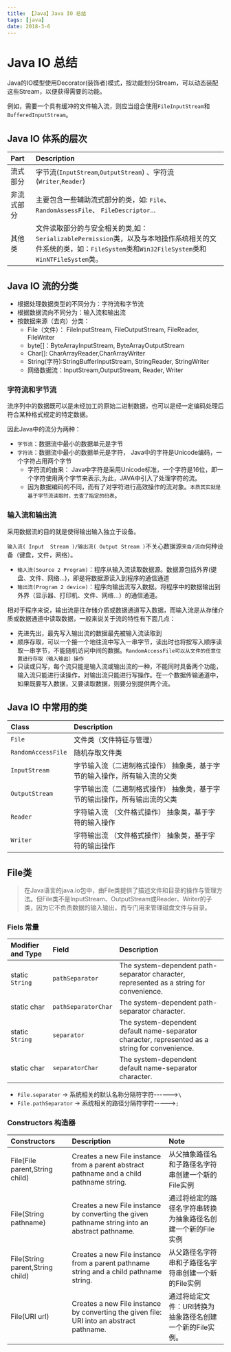 ```yaml
---
title: 【Java】Java IO 总结
tags: [java]
date: 2018-3-6
---
```


# Java IO 总结

 Java的IO模型使用Decorator(装饰者)模式，按功能划分Stream，可以动态装配这些Stream，以便获得需要的功能。
 
 例如，需要一个具有缓冲的文件输入流，则应当组合使用`FileInputStream`和`BufferedInputStream`。

## Java IO 体系的层次

| Part | Description  |  
| :--------   | :----------  |
| 流式部分     | 字节流(`InputStream`,`OutputStream`) 、字符流(`Writer`,`Reader`) |  
| 非流式部分     |主要包含一些辅助流式部分的类，如: `File`、`RandomAssessFile`、 `FileDescriptor`...|  
| 其他类     | 文件读取部分的与安全相关的类,如：`SerializablePermission`类，以及与本地操作系统相关的文件系统的类，如：`FileSystem`类和`Win32FileSystem`类和`WinNTFileSystem`类。 |  

## Java IO 流的分类

- 根据处理数据类型的不同分为：字符流和字节流
- 根据数据流向不同分为：输入流和输出流
- 按数据来源（去向）分类：
    - File（文件）： FileInputStream, FileOutputStream, FileReader, FileWriter 
    - byte[]：ByteArrayInputStream, ByteArrayOutputStream
    - Char[]: CharArrayReader,CharArrayWriter 
    - String(字符):StringBufferInputStream, StringReader, StringWriter 
    - 网络数据流：InputStream,OutputStream, Reader, Writer 

### 字符流和字节流

流序列中的数据既可以是未经加工的原始二进制数据，也可以是经一定编码处理后符合某种格式规定的特定数据。

因此Java中的流分为两种：

- `字节流`：数据流中最小的数据单元是字节
- `字符流`：数据流中最小的数据单元是字符， Java中的字符是Unicode编码，一个字符占用两个字节
    - 字符流的由来： Java中字符是采用Unicode标准，一个字符是16位，即一个字符使用两个字节来表示,为此，JAVA中引入了处理字符的流。
    - 因为数据编码的不同，而有了对字符进行高效操作的流对象。`本质其实就是基于字节流读取时，去查了指定的码表`。

### 输入流和输出流

采用数据流的目的就是使得输出输入独立于设备。

`输入流( Input  Stream )/输出流( Output Stream )`不关心数据源`来自/流向`何种设备（键盘，文件，网络）。

- `输入流(Source 2 Program)`：程序从输入流读取数据源。数据源包括外界(键盘、文件、网络…)，即是将数据源读入到程序的通信通道
- `输出流(Program 2 device)`：程序向输出流写入数据。将程序中的数据输出到外界（显示器、打印机、文件、网络…）的通信通道。

相对于程序来说，输出流是往存储介质或数据通道写入数据，而输入流是从存储介质或数据通道中读取数据，一般来说关于流的特性有下面几点：

- 先进先出，最先写入输出流的数据最先被输入流读取到
- 顺序存取，可以一个接一个地往流中写入一串字节，读出时也将按写入顺序读取一串字节，不能随机访问中间的数据。`RandomAccessFile可以从文件的任意位置进行存取（输入输出）操作`
- 只读或只写，每个流只能是输入流或输出流的一种，不能同时具备两个功能，输入流只能进行读操作，对输出流只能进行写操作。在一个数据传输通道中，如果既要写入数据，又要读取数据，则要分别提供两个流。


## Java IO 中常用的类

| Class | Description  |  
| :--------   | :----------  |
| `File`     | 文件类（文件特征与管理） |  
| `RandomAccessFile`     | 随机存取文件类 |  
| `InputStream`     | 字节输入流（二进制格式操作） 抽象类，基于字节的输入操作，所有输入流的父类 |  
| `OutputStream`    | 字节输出流（二进制格式操作） 抽象类，基于字节的输出操作，所有输出流的父类 |  
| `Reader`     | 字符输入流 （文件格式操作） 抽象类，基于字符的输入操作|  
| `Writer`     | 字符输出流 （文件格式操作） 抽象类，基于字符的输出操作|




## File类

> 在Java语言的java.io包中，由File类提供了描述文件和目录的操作与管理方法。但File类不是InputStream、OutputStream或Reader、Writer的子类，因为它不负责数据的输入输出，而专门用来管理磁盘文件与目录。

### Fiels 常量 


| Modifier and Type| Field  |  Description |
| :--------   | :----------  | :----  |
| static `String`     | `pathSeparator` |   The system-dependent path-separator character, represented as a string for convenience.     |
| static char        |  `pathSeparatorChar`   |   The system-dependent path-separator character.  |
| static `String`       |    `separator`    | The system-dependent default name-separator character, represented as a string for convenience.  |
| static char       |    `separatorChar`    | The system-dependent default name-separator character.  |

- `File.separator` -> 系统相关的默认名称分隔符字符------>`\`
- `File.pathSeparator` -> 系统相关的路径分隔符字符----->`;`

### Constructors 构造器

| Constructors | Description  | Note |
| :--------   | :----------  |:-------|
|File(File parent,String child)|Creates a new File instance from a parent abstract pathname and a child pathname string.|从父抽象路径名和子路径名字符串创建一个新的File实例|
|File(String pathname)|Creates a new File instance by converting the given pathname string into an abstract pathname.|通过将给定的路径名字符串转换为抽象路径名创建一个新的File实例|
|File(String parent,String child)|Creates a new File instance from a parent pathname string and a child pathname string.|从父路径名字符串和子路径名字符串创建一个新的File实例|
|File(URI url)|Creates a new File instance by converting the given file: URI into an abstract pathname.|通过将给定文件：URI转换为抽象路径名创建一个新的File实例。|


